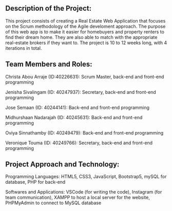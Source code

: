 ## Description of the Project: 
This project consists of creating a Real Estate Web Application that focuses on the Scrum methodology of the Agile develoment approach. 
The purpose of this web app is to make it easier for homebuyers and property renters to find their dream home. They are also able to match with the appropriate real-estate brokers if they want to. 
The project is 10 to 12 weeks long, with 4 iterations in total. 

## Team Members and Roles:
Christa Abou Arraje (ID:40226631): Scrum Master, back-end and front-end programming

Jenisha Sivalingam (ID: 40247937): Secretary, back-end and front-end programming

Jose Semaan (ID: 40244141): Back-end and front-end programming

Midhurshaan Nadarajah (ID: 40245631): Back-end and front-end programming

Oviya Sinnathamby (ID: 40249479): Back-end and front-end programming

Veronique Touma (ID: 40249766): Secretary, back-end and front-end programming

## Project Approach and Technology: 
Programming Languages: HTML5, CSS3, JavaScript, Bootstrap5, mySQL for database, PHP for back-end

Softwares and Applications: VSCode (for writing the code), Instagram (for team communication), XAMPP to host a local server for the website, PHPMyAdmin to connect to MySQL database



